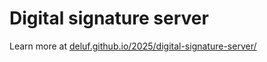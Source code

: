 # Digital signature server

Learn more at [deluf.github.io/2025/digital-signature-server/](https://deluf.github.io/2025/digital-signature-server/)
